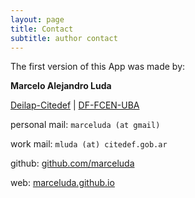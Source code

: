 ```yaml
---
layout: page
title: Contact
subtitle: author contact
---
```


The first version of this App was made by:

**Marcelo Alejandro Luda**

[Deilap-Citedef](https://unidef.conicet.gov.ar/deilap/) &#124; [DF-FCEN-UBA](https://www.df.uba.ar/es/staff/docentes-auxiliares/jefes-de-trabajos-practicos)

personal mail: `marceluda (at gmail)`

work mail: `mluda (at) citedef.gob.ar`

github: [github.com/marceluda](https://github.com/marceluda)

web: [marceluda.github.io](https://marceluda.github.io/)
